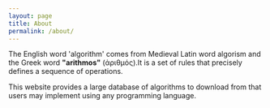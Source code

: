 ```yaml
---
layout: page
title: About
permalink: /about/
---
```


The English word 'algorithm' comes from Medieval Latin word algorism and the Greek word __"arithmos"__ (ἀριθμός).It is a set of rules that precisely defines a sequence of operations.

This website provides a large database of algorithms to download from that users may implement using any programming language.

